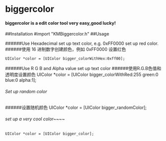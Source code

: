 # biggercolor
#### biggercolor is a edit color tool very easy,good lucky!
##Installation
    #import "KMBiggercolor.h"
##Usage

######Use Hexadecimal set up text color, e.g. 0xFF0000 set up red color.
######使用 16 进制数字创建颜色，例如 0xFF0000 设置红色

    UIColor *color = [UIColor bigger_colorWithHex:0xff00];
######Use R G B and Alpha value set up text color
######使用R.G.B色值和透明度设置颜色
    UIColor *color = [UIColor bigger_colorWithRed:255 green:0 blue:0 alpha:1];
###### Set up random color
######设置随机颜色
    UIColor *color = [UIColor bigger_randomColor];
###### set up a very cool color~~~~
    UIColor *color = [UIColor bigger_color];
